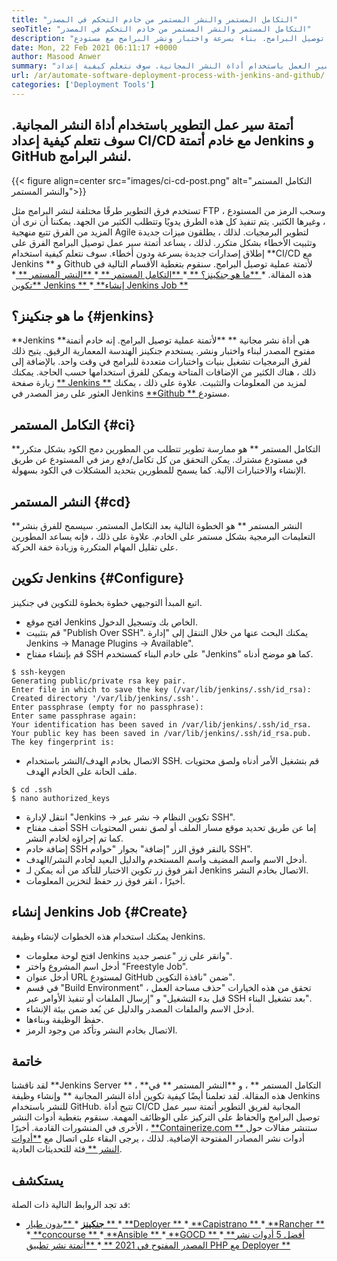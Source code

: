 ```yaml
---
title: "التكامل المستمر والنشر المستمر من خادم التحكم في المصدر" 
seoTitle: "التكامل المستمر والنشر المستمر من خادم التحكم في المصدر" 
description: "تساعد أداة النشر المجانية على تطوير فرق تطوير سير عمل توصيل البرامج. بناء بسرعة واختبار ونشر البرامج مع مستودع Jenkins و Github." 
date: Mon, 22 Feb 2021 06:11:17 +0000
author: Masood Anwer
summary: "أتمتة تطوير سير العمل باستخدام أداة النشر المجانية. سوف نتعلم كيفية إعداد CI/CD مع خادم أتمتة Jenkins و GitHub لنشر البرامج." 
url: /ar/automate-software-deployment-process-with-jenkins-and-github/
categories: ['Deployment Tools']
---
```


## أتمتة سير عمل التطوير باستخدام أداة النشر المجانية. سوف نتعلم كيفية إعداد CI/CD مع خادم أتمتة Jenkins و GitHub لنشر البرامج.

{{< figure align=center src="images/ci-cd-post.png" alt="التكامل المستمر والنشر المستمر">}}

تستخدم فرق التطوير طرقًا مختلفة لنشر البرامج مثل FTP ، وسحب الرمز من المستودع ، وغيرها الكثير. يتم تنفيذ كل هذه الطرق يدويًا وتتطلب الكثير من الجهد. يمكننا أن نرى أن المزيد من الفرق تتبع منهجية Agile لتطوير البرمجيات. لذلك ، يطلقون ميزات جديدة وتثبيت الأخطاء بشكل متكرر. لذلك ، يساعد أتمتة سير عمل توصيل البرامج الفرق على إطلاق إصدارات جديدة بسرعة ودون أخطاء. سوف نتعلم كيفية استخدام  **CI/CD مع Jenkins **  و Github لأتمتة عملية توصيل البرامج. سنقوم بتغطية الأقسام التالية في هذه المقالة.
  *[ **ما هو جنكينز؟ ** ][1]
  *[ **التكامل المستمر ** ][2]
  *[ **النشر المستمر ** ][3]
  *[ **تكوين Jenkins ** ][4]
  *[ **إنشاء Jenkins Job ** ][5]

## ما هو جنكينز؟   {#jenkins}
**Jenkins  **هي أداة نشر مجانية **   **لأتمتة عملية توصيل البرامج. إنه خادم أتمتة مفتوح المصدر لبناء واختبار ونشر. يستخدم جنكينز الهندسة المعمارية الرقيق. يتيح ذلك لفرق البرمجيات تشغيل بنيات واختبارات متعددة للبرامج في وقت واحد. بالإضافة إلى ذلك ، هناك الكثير من الإضافات المتاحة ويمكن للفرق استخدامها حسب الحاجة. يمكنك زيارة صفحة [**  Jenkins **][6] لمزيد من المعلومات والتثبيت. علاوة على ذلك ، يمكنك العثور على رمز المصدر في Jenkins [ **Github ** ][7] مستودع.

## التكامل المستمر   {#ci}
**التكامل المستمر ** هو ممارسة تطوير تتطلب من المطورين دمج الكود بشكل متكرر في مستودع مشترك. يمكن التحقق من كل تكامل/دفع رمز في المستودع عن طريق الإنشاء والاختبارات الآلية. كما يسمح للمطورين بتحديد المشكلات في الكود بسهولة.

## النشر المستمر   {#cd}
**النشر المستمر ** هو الخطوة التالية بعد التكامل المستمر. سيسمح للفرق بنشر التعليمات البرمجية بشكل مستمر على الخادم. علاوة على ذلك ، فإنه يساعد المطورين على تقليل المهام المتكررة وزيادة خفة الحركة.

## تكوين Jenkins   {#Configure}
اتبع المبدأ التوجيهي خطوة بخطوة للتكوين في جنكينز.
  * افتح موقع Jenkins الخاص بك وتسجيل الدخول.
  * قم بتثبيت "Publish Over SSH". يمكنك البحث عنها من خلال التنقل إلى "إدارة Jenkins → Manage Plugins → Available".
  * قم بإنشاء مفتاح SSH على خادم البناء كمستخدم "Jenkins" كما هو موضح أدناه.
```
$ ssh-keygen
Generating public/private rsa key pair.
Enter file in which to save the key (/var/lib/jenkins/.ssh/id_rsa):
Created directory '/var/lib/jenkins/.ssh'.
Enter passphrase (empty for no passphrase):
Enter same passphrase again:
Your identification has been saved in /var/lib/jenkins/.ssh/id_rsa.
Your public key has been saved in /var/lib/jenkins/.ssh/id_rsa.pub.
The key fingerprint is:
```
  * الاتصال بخادم الهدف/النشر باستخدام SSH. قم بتشغيل الأمر أدناه ولصق محتويات ملف الحانة على الخادم الهدف.
```
$ cd .ssh
$ nano authorized_keys
```
  * انتقل لإدارة "Jenkins → تكوين النظام → نشر عبر SSH".
  * أضف مفتاح SSH إما عن طريق تحديد موقع مسار الملف أو لصق نفس المحتويات كما تم إجراؤه لخادم النشر.
  * إضافة خادم SSH بالنقر فوق الزر "إضافة" بجوار "خوادم SSH".
  * أدخل الاسم واسم المضيف واسم المستخدم والدليل البعيد لخادم النشر/الهدف.
  * انقر فوق زر تكوين الاختبار للتأكد من أنه يمكن لـ Jenkins الاتصال بخادم النشر.
  * أخيرًا ، انقر فوق زر حفظ لتخزين المعلومات.

## إنشاء Jenkins Job   {#Create}
يمكنك استخدام هذه الخطوات لإنشاء وظيفة Jenkins.
  * افتح لوحة معلومات Jenkins وانقر على زر "عنصر جديد".
  * أدخل اسم المشروع واختر "Freestyle Job".
  * أدخل عنوان URL لمستودع GitHub ضمن "نافذة التكوين".
  * في قسم "Build Environment" ، تحقق من هذه الخيارات "حذف مساحة العمل قبل بدء التشغيل" و "إرسال الملفات أو تنفيذ الأوامر عبر SSH بعد تشغيل البناء".
  * أدخل الاسم والملفات المصدر والدليل عن بُعد ضمن بيئة الإنشاء.
  * حفظ الوظيفة وبناءها.
  * الاتصال بخادم النشر وتأكد من وجود الرمز.

## خاتمة
لقد ناقشنا  **Jenkins Server **  ،  **التكامل المستمر **  ، و  **النشر المستمر **  في هذه المقالة. لقد تعلمنا أيضًا كيفية تكوين أداة النشر المجانية ** وإنشاء وظيفة Jenkins للنشر باستخدام GitHub. تتيح أداة CI/CD المجانية لفريق التطوير أتمتة سير عمل توصيل البرامج والحفاظ على التركيز على الوظائف المهمة. سنقوم بتغطية أدوات النشر الأخرى في المنشورات القادمة.
أخيرًا ، [ **Containerize.com ** ][8] ستنشر مقالات حول أدوات نشر المصادر المفتوحة الإضافية. لذلك ، يرجى البقاء على اتصال مع [ **أدوات النشر ** ][9] فئة للتحديثات العادية.

## يستكشف
قد تجد الروابط التالية ذات الصلة:
  * **[جنكينز][6]**
  *[ **بدون طيار ** ][10]
  *[ **Deployer ** ][11]
  *[ **Capistrano ** ][12]
  *[ **Rancher ** ][13]
  *[ **concourse ** ][14]
  *[ **Ansible ** ][15]
  *[ **GOCD ** ][16]
  *[ **أفضل 5 أدوات نشر المصدر المفتوح في 2021 ** ][17]
  *[ **أتمتة نشر تطبيق PHP مع Deployer ** ][18]

  
[1]: #Jenkins
[2]: #CI
[3]: #CD
[4]: #Configure
[5]: #Create
[6]: https://products.containerize.com/deployment-tools/jenkins
[7]: https://github.com/jenkinsci/jenkins
[8]: https://containerize.com
[9]: https://blog.containerize.com/category/deployment-tools/
[10]: https://products.containerize.com/deployment-tools/drone/
[11]: https://products.containerize.com/deployment-tools/deployer/
[12]: https://products.containerize.com/deployment-tools/capistrano/
[13]: https://products.containerize.com/deployment-tools/rancher/
[14]: https://products.containerize.com/deployment-tools/concourse/
[15]: https://products.containerize.com/deployment-tools/ansible/
[16]: https://products.containerize.com/deployment-tools/gocd/
[17]: https://blog.containerize.com/deployment-tools/top-5-open-source-deployment-tools-in-the-year-2021/
[18]: https://blog.containerize.com/deployment-tools/automate-php-application-deployment-with-deployer/
